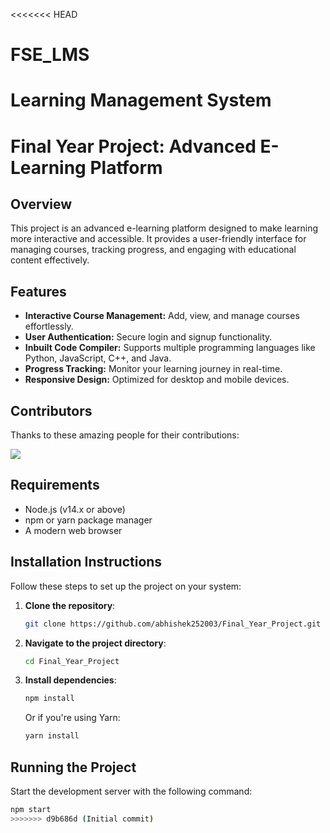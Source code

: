 <<<<<<< HEAD
# FSE_LMS
Learning Management System
=======
# Final Year Project: Advanced E-Learning Platform

## Overview
This project is an advanced e-learning platform designed to make learning more interactive and accessible. It provides a user-friendly interface for managing courses, tracking progress, and engaging with educational content effectively.

## Features
- **Interactive Course Management:** Add, view, and manage courses effortlessly.
- **User Authentication:** Secure login and signup functionality.
- **Inbuilt Code Compiler:** Supports multiple programming languages like Python, JavaScript, C++, and Java.
- **Progress Tracking:** Monitor your learning journey in real-time.
- **Responsive Design:** Optimized for desktop and mobile devices.

## Contributors
Thanks to these amazing people for their contributions:

<a href="https://github.com/abhishek252003/Final_Year_Project/graphs/contributors">
  <img src="https://contrib.rocks/image?repo=abhishek252003/Final_Year_Project" />
</a>



## Requirements
- Node.js (v14.x or above)
- npm or yarn package manager
- A modern web browser

## Installation Instructions
Follow these steps to set up the project on your system:

1. **Clone the repository**:
    ```bash
    git clone https://github.com/abhishek252003/Final_Year_Project.git
    ```
2. **Navigate to the project directory**:
    ```bash
    cd Final_Year_Project
    ```
3. **Install dependencies**:
    ```bash
    npm install
    ```
    Or if you're using Yarn:
    ```bash
    yarn install
    ```

## Running the Project
Start the development server with the following command:
```bash
npm start
>>>>>>> d9b686d (Initial commit)
